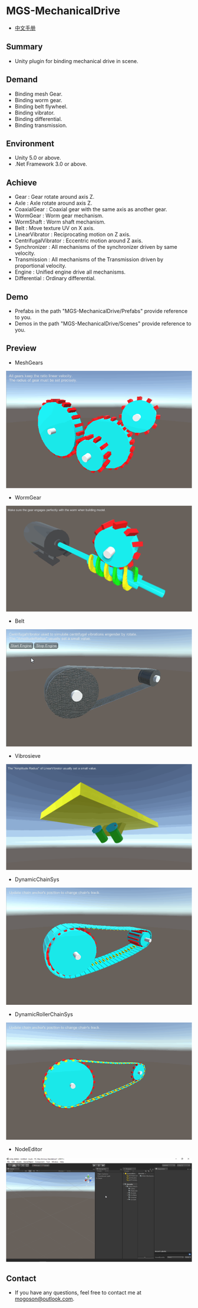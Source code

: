 ﻿# MGS-MechanicalDrive
- [中文手册](./README_ZH.md)

## Summary
- Unity plugin for binding mechanical drive in scene.

## Demand
- Binding mesh Gear.
- Binding worm gear.
- Binding belt flywheel.
- Binding vibrator.
- Binding differential.
- Binding transmission.

## Environment
- Unity 5.0 or above.
- .Net Framework 3.0 or above.

## Achieve
- Gear : Gear rotate around axis Z.
- Axle : Axle rotate around axis Z.
- CoaxialGear : Coaxial gear with the same axis as another gear.
- WormGear : Worm gear mechanism.
- WormShaft : Worm shaft mechanism.
- Belt : Move texture UV on X axis.
- LinearVibrator : Reciprocating motion on Z axis.
- CentrifugalVibrator : Eccentric motion around Z axis.
- Synchronizer : All mechanisms of the synchronizer driven by same
   velocity.
- Transmission : All mechanisms of the Transmission driven by
   proportional velocity.
- Engine : Unified engine drive all mechanisms. 
- Differential : Ordinary differential.

## Demo
- Prefabs in the path "MGS-MechanicalDrive/Prefabs" provide reference to you.
- Demos in the path "MGS-MechanicalDrive/Scenes" provide reference to you.

## Preview
- MeshGears

![MeshGears](./Attachments/README_Image/MeshGears.gif)

- WormGear

![WormGear](./Attachments/README_Image/WormGear.gif)

- Belt

![Belt](./Attachments/README_Image/Belt.gif)

- Vibrosieve

![Vibrosieve](./Attachments/README_Image/Vibrosieve.gif)

- DynamicChainSys

![DynamicChainSys](./Attachments/README_Image/DynamicChainSys.gif)

- DynamicRollerChainSys

![DynamicRollerChainSys](./Attachments/README_Image/DynamicRollerChainSys.gif)

- NodeEditor

![NodeEditor](./Attachments/README_Image/NodeEditor.gif)

## Contact
- If you have any questions, feel free to contact me at mogoson@outlook.com.